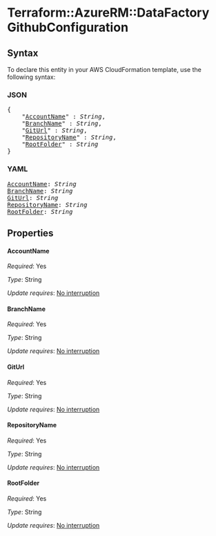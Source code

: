 # Terraform::AzureRM::DataFactory GithubConfiguration

## Syntax

To declare this entity in your AWS CloudFormation template, use the following syntax:

### JSON

<pre>
{
    "<a href="#accountname" title="AccountName">AccountName</a>" : <i>String</i>,
    "<a href="#branchname" title="BranchName">BranchName</a>" : <i>String</i>,
    "<a href="#giturl" title="GitUrl">GitUrl</a>" : <i>String</i>,
    "<a href="#repositoryname" title="RepositoryName">RepositoryName</a>" : <i>String</i>,
    "<a href="#rootfolder" title="RootFolder">RootFolder</a>" : <i>String</i>
}
</pre>

### YAML

<pre>
<a href="#accountname" title="AccountName">AccountName</a>: <i>String</i>
<a href="#branchname" title="BranchName">BranchName</a>: <i>String</i>
<a href="#giturl" title="GitUrl">GitUrl</a>: <i>String</i>
<a href="#repositoryname" title="RepositoryName">RepositoryName</a>: <i>String</i>
<a href="#rootfolder" title="RootFolder">RootFolder</a>: <i>String</i>
</pre>

## Properties

#### AccountName

_Required_: Yes

_Type_: String

_Update requires_: [No interruption](https://docs.aws.amazon.com/AWSCloudFormation/latest/UserGuide/using-cfn-updating-stacks-update-behaviors.html#update-no-interrupt)

#### BranchName

_Required_: Yes

_Type_: String

_Update requires_: [No interruption](https://docs.aws.amazon.com/AWSCloudFormation/latest/UserGuide/using-cfn-updating-stacks-update-behaviors.html#update-no-interrupt)

#### GitUrl

_Required_: Yes

_Type_: String

_Update requires_: [No interruption](https://docs.aws.amazon.com/AWSCloudFormation/latest/UserGuide/using-cfn-updating-stacks-update-behaviors.html#update-no-interrupt)

#### RepositoryName

_Required_: Yes

_Type_: String

_Update requires_: [No interruption](https://docs.aws.amazon.com/AWSCloudFormation/latest/UserGuide/using-cfn-updating-stacks-update-behaviors.html#update-no-interrupt)

#### RootFolder

_Required_: Yes

_Type_: String

_Update requires_: [No interruption](https://docs.aws.amazon.com/AWSCloudFormation/latest/UserGuide/using-cfn-updating-stacks-update-behaviors.html#update-no-interrupt)

